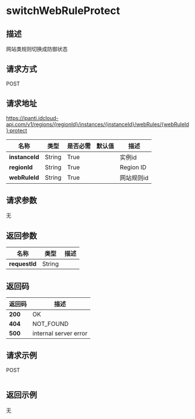 # switchWebRuleProtect


## 描述
网站类规则切换成防御状态

## 请求方式
POST

## 请求地址
https://ipanti.jdcloud-api.com/v1/regions/{regionId}/instances/{instanceId}/webRules/{webRuleId}:protect

|名称|类型|是否必需|默认值|描述|
|---|---|---|---|---|
|**instanceId**|String|True||实例id|
|**regionId**|String|True||Region ID|
|**webRuleId**|String|True||网站规则id|

## 请求参数
无


## 返回参数
|名称|类型|描述|
|---|---|---|
|**requestId**|String||



## 返回码
|返回码|描述|
|---|---|
|**200**|OK|
|**404**|NOT_FOUND|
|**500**|internal server error|

## 请求示例
POST
```

```

## 返回示例
无
